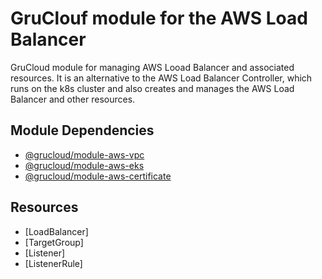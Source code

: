 # GruClouf module for the AWS Load Balancer

GruCloud module for managing AWS Looad Balancer and associated resources.
It is an alternative to the AWS Load Balancer Controller, which runs on the k8s cluster and also creates and manages the AWS Load Balancer and other resources.

## Module Dependencies

- [@grucloud/module-aws-vpc](https://www.npmjs.com/package/@grucloud/module-aws-vpc)
- [@grucloud/module-aws-eks](https://www.npmjs.com/package/@grucloud/module-aws-eks)
- [@grucloud/module-aws-certificate](https://www.npmjs.com/package/@grucloud/module-aws-certificate)

## Resources

- [LoadBalancer]
- [TargetGroup]
- [Listener]
- [ListenerRule]
